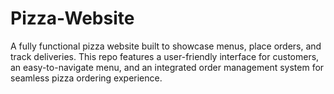 # Pizza-Website
A fully functional pizza website built to showcase menus, place orders, and track deliveries. This repo features a user-friendly interface for customers, an easy-to-navigate menu, and an integrated order management system for seamless pizza ordering experience.
